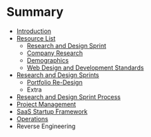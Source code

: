 # Summary

* [Introduction](README.md)
* [Resource List](resource_list.md)
   * [Research and Design Sprint](research_and_design_sprint.md)
   * [Company Research](company_research.md)
   * [Demographics](demographics.md)
   * [Web Design and Development Standards](web_design_and_development_standards.md)
* [Research and Design Sprints](research_and_design_sprints.md)
   * [Portfolio Re-Design](portfolio_re-design.md)
   * Extra
* [Research and Design Sprint Process](research_and_design_sprint_process.md)
* [Project Management](project_management.md)
* [SaaS Startup Framework](saas_startup_framework.md)
* [Operations](operations.md)
* Reverse Engineering

